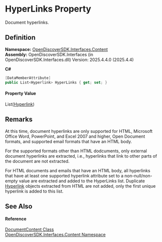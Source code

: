# HyperLinks Property


Document hyperlinks.



## Definition
**Namespace:** <a href="79f11d04-c275-b915-db5b-ab2227989555">OpenDiscoverSDK.Interfaces.Content</a>  
**Assembly:** OpenDiscoverSDK.Interfaces (in OpenDiscoverSDK.Interfaces.dll) Version: 2025.4.4.0 (2025.4.4)

**C#**
``` C#
[DataMemberAttribute]
public List<Hyperlink> HyperLinks { get; set; }
```



#### Property Value
List(<a href="c5259d3b-37ac-8265-cb84-3fdcd4885b69">Hyperlink</a>)

## Remarks

At this time, document hyperlinks are only supported for HTML, Microsoft Office Word, PowerPoint, and Excel 2007 and higher, Open Document formats, and supported email formats that have an HTML body.

For the supported formats other than HTML dodcuments, only external document hyperlinks are extracted, i.e., hyperlinks that link to other parts of the document are not extracted.

For HTML documents and emails that have an HTML body, all hyperlinks that have at least one supported hyperlink attribute set to a non-null/non-empty value are extracted and added to the HyperLinks list. Duplicate <a href="c5259d3b-37ac-8265-cb84-3fdcd4885b69">Hyperlink</a> objects extracted from HTML are not added, only the first unique hyperlink is added to this list.


## See Also


#### Reference
<a href="8e86a5a1-9129-b079-8605-f7fa3f3a1f21">DocumentContent Class</a>  
<a href="79f11d04-c275-b915-db5b-ab2227989555">OpenDiscoverSDK.Interfaces.Content Namespace</a>  
